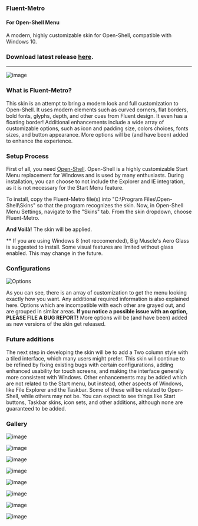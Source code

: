 ### Fluent-Metro 
#### For Open-Shell Menu
A modern, highly customizable skin for Open-Shell, compatible with Windows 10.

### Download latest release [here](https://github.com/bonzibudd/Fluent-Metro/releases).

- - -

![image](https://user-images.githubusercontent.com/61938331/110215679-0b42c580-7e79-11eb-91e3-0d90d48cddf5.png)

### What is Fluent-Metro?

This skin is an attempt to bring a modern look and full customization to Open-Shell. It uses modern elements such as curved corners, flat borders, bold fonts, glyphs, depth, and other cues from Fluent design. It even has a floating border! Additional enhancements include a wide array of customizable options, such as icon and padding size, colors choices, fonts sizes, and button appearance. More options will be (and have been) added to enhance the experience.

### Setup Process

First of all, you need [Open-Shell](https://github.com/Open-Shell/Open-Shell-Menu/releases). Open-Shell is a highly customizable Start Menu replacement for Windows and is used by many enthusiasts. During installation, you can choose to not include the Explorer and IE integration, as it is not necessary for the Start Menu feature.

To install, copy the Fluent-Metro file(s) into "C:\Program Files\Open-Shell\Skins" so that the program recognizes the skin. Now, in Open-Shell Menu Settings, navigate to the "Skins" tab. From the skin dropdown, choose Fluent-Metro.

**And Voilà!** The skin will be applied.

** If you are using Windows 8 (not reccomended), Big Muscle's Aero Glass is suggested to install. Some visual features are limited without glass enabled. This may change in the future.

### Configurations

![Options](https://user-images.githubusercontent.com/61938331/92263545-cb3f5d80-eeaa-11ea-9514-2b06562f1f4f.png)

As you can see, there is an array of customization to get the menu looking exactly how you want. Any additional required information is also explained here. Options which are incompatible with each other are grayed out, and are grouped in similar areas. **If you notice a possible issue with an option, PLEASE FILE A BUG REPORT!** More options will be (and have been) added as new versions of the skin get released.

### Future additions

The next step in developing the skin will be to add a Two column style with a tiled interface, which many users might prefer. This skin will continue to be refined by fixing existing bugs with certain configurations, adding enhanced usability for touch screens, and making the interface generally more consistent with Windows. Other enhancements may be added which are not related to the Start menu, but instead, other aspects of Windows, like File Explorer and the Taskbar. Some of these will be related to Open-Shell, while others may not be. You can expect to see things like Start buttons, Taskbar skins, icon sets, and other additions, although none are guaranteed to be added.

### Gallery

![image](https://user-images.githubusercontent.com/61938331/97803559-32159480-1c18-11eb-985c-ab79aef3bd45.png)

![image](https://user-images.githubusercontent.com/61938331/97803689-034bee00-1c19-11eb-8e68-a551968f8255.png)

![image](https://user-images.githubusercontent.com/61938331/97803707-18c11800-1c19-11eb-8a0e-c3f1c63eb372.png)

![image](https://user-images.githubusercontent.com/61938331/97803714-224a8000-1c19-11eb-8876-7ac2585276d6.png)

![image](https://user-images.githubusercontent.com/61938331/97803729-37271380-1c19-11eb-9523-7d79a93cdc51.png)

![image](https://user-images.githubusercontent.com/61938331/97803746-51f98800-1c19-11eb-8275-f34f8a4ca77b.png)

![image](https://user-images.githubusercontent.com/61938331/97803800-be748700-1c19-11eb-9ff0-13aec4ca3681.png)

![image](https://user-images.githubusercontent.com/61938331/97803841-e7951780-1c19-11eb-9727-bb0c4ff1180d.png)
